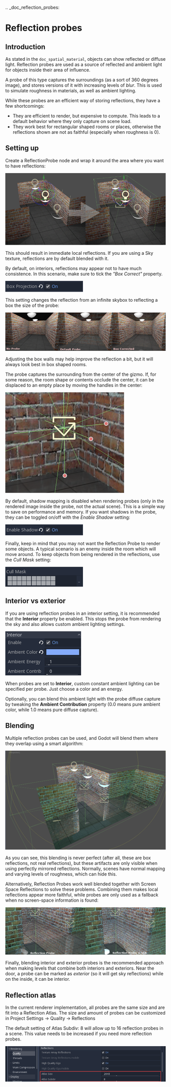 .. _doc_reflection_probes:

Reflection probes
=================

Introduction
------------

As stated in the `doc_spatial_material`, objects can show reflected or diffuse light.
Reflection probes are used as a source of reflected and ambient light for objects inside their area of influence.

A probe of this type captures the surroundings (as a sort of 360 degrees image), and stores versions
of it with increasing levels of *blur*. This is used to simulate roughness in materials, as well as ambient lighting.

While these probes are an efficient way of storing reflections, they have a few shortcomings:

* They are efficient to render, but expensive to compute. This leads to a default behavior where they only capture on scene load.
* They work best for rectangular shaped rooms or places, otherwise the reflections shown are not as faithful (especially when roughness is 0).

Setting up
----------

Create a ReflectionProbe node and wrap it around the area where you want to have reflections:

![](img/refprobe_setup.png)

This should result in immediate local reflections. If you are using a Sky texture,
reflections are by default blended with it.

By default, on interiors, reflections may appear not to have much consistence.
In this scenario, make sure to tick the *"Box Correct"* property.

![](img/refprobe_box_property.png)


This setting changes the reflection from an infinite skybox to reflecting
a box the size of the probe:

![](img/refprobe_boxcorrect.png)

Adjusting the box walls may help improve the reflection a bit, but it will
always look best in box shaped rooms.

The probe captures the surrounding from the center of the gizmo. If, for some
reason, the room shape or contents occlude the center, it
can be displaced to an empty place by moving the handles in the center:

![](img/refprobe_center_gizmo.png)

By default, shadow mapping is disabled when rendering probes (only in the
rendered image inside the probe, not the actual scene). This is
a simple way to save on performance and memory. If you want shadows in the probe,
they can be toggled on/off with the *Enable Shadow* setting:

![](img/refprobe_shadows.png)

Finally, keep in mind that you may not want the Reflection Probe to render some
objects. A typical scenario is an enemy inside the room which will
move around. To keep objects from being rendered in the reflections,
use the *Cull Mask* setting:

![](img/refprobe_cullmask.png)

Interior vs exterior
--------------------

If you are using reflection probes in an interior setting, it is recommended
that the **Interior** property be enabled. This stops
the probe from rendering the sky and also allows custom ambient lighting settings.

![](img/refprobe_ambient.png)

When probes are set to **Interior**, custom constant ambient lighting can be
specified per probe. Just choose a color and an energy.

Optionally, you can blend this ambient light with the probe diffuse capture by
tweaking the **Ambient Contribution** property (0.0 means pure ambient color,
while 1.0 means pure diffuse capture).

Blending
--------

Multiple reflection probes can be used, and Godot will blend them where they overlap using a smart algorithm:

![](img/refprobe_blending.png)

As you can see, this blending is never perfect (after all, these are
box reflections, not real reflections), but these artifacts
are only visible when using perfectly mirrored reflections.
Normally, scenes have normal mapping and varying levels of roughness, which
can hide this.

Alternatively, Reflection Probes work well blended together with Screen Space
Reflections to solve these problems. Combining them makes local reflections appear
more faithful, while probes are only used as a fallback when no screen-space information is found:

![](img/refprobe_ssr.png)

Finally, blending interior and exterior probes is the recommended approach when making
levels that combine both interiors and exteriors. Near the door, a probe can
be marked as *exterior* (so it will get sky reflections) while on the inside, it can be interior.

Reflection atlas
----------------

In the current renderer implementation, all probes are the same size and
are fit into a Reflection Atlas. The size and amount of probes can be
customized in Project Settings -> Quality -> Reflections

The default setting of Atlas Subdiv: 8 will allow up to 16 reflection probes in a scene. This value needs to be increased if you need more reflection probes.

![](img/refprobe_atlas.png)
